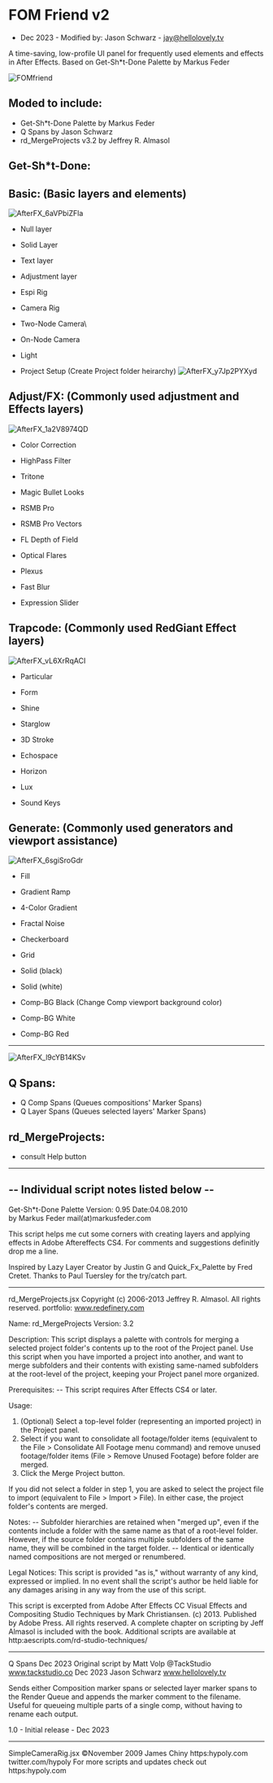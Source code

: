 # FOM Friend v2

- Dec 2023 - Modified by: Jason Schwarz - jay@hellolovely.tv

A time-saving, low-profile UI panel for frequently used elements and effects in After Effects.
Based on Get-Sh*t-Done Palette by Markus Feder

![FOMfriend](https://github.com/h3llolovely/FOM_Friend/assets/101287022/ce521e91-e403-4e5e-9cf7-955585fde95c)

Moded to include:
-----------------
- Get-Sh*t-Done Palette by Markus Feder
- Q Spans by Jason Schwarz
- rd_MergeProjects v3.2 by Jeffrey R. Almasol

Get-Sh*t-Done:
----------------------------

Basic: (Basic layers and elements)
----------------------------
![AfterFX_6aVPbiZFla](https://github.com/h3llolovely/FOM_Friend/assets/101287022/6f185788-6cda-4052-aabb-893a3590ad9f)
- Null layer
- Solid Layer
- Text layer
- Adjustment layer

- Espi Rig
- Camera Rig
- Two-Node Camera\
- On-Node Camera
- Light

- Project Setup (Create Project folder heirarchy)
![AfterFX_y7Jp2PYXyd](https://github.com/h3llolovely/FOM_Friend/assets/101287022/94145abf-0a2f-4c3f-b27d-e649e320c83f)

Adjust/FX: (Commonly used adjustment and Effects layers)
----------------------------
![AfterFX_1a2V8974QD](https://github.com/h3llolovely/FOM_Friend/assets/101287022/fcb61949-259f-4632-bf16-2a66ba15e1d8)
- Color Correction
- HighPass Filter
- Tritone
- Magic Bullet Looks

- RSMB Pro
- RSMB Pro Vectors
- FL Depth of Field

- Optical Flares
- Plexus
- Fast Blur
- Expression Slider

Trapcode: (Commonly used RedGiant Effect layers)
----------------------------
![AfterFX_vL6XrRqACI](https://github.com/h3llolovely/FOM_Friend/assets/101287022/e62719dd-a373-40d7-9729-244fd8ad8743)
- Particular
- Form
- Shine
- Starglow

- 3D Stroke
- Echospace
- Horizon
- Lux

- Sound Keys

Generate: (Commonly used generators and viewport assistance)
----------------------------
![AfterFX_6sgiSroGdr](https://github.com/h3llolovely/FOM_Friend/assets/101287022/bcc5d800-53da-4fde-b3dd-99b70fd1bd3c)
- Fill
- Gradient Ramp
- 4-Color Gradient
- Fractal Noise
- Checkerboard
- Grid

- Solid (black)
- Solid (white)

- Comp-BG Black (Change Comp viewport background color)
- Comp-BG White
- Comp-BG Red

----------------------------
![AfterFX_l9cYB14KSv](https://github.com/h3llolovely/FOM_Friend/assets/101287022/870d53c5-e135-4e32-9627-3856308315fe)

Q Spans:
----------------------------
- Q Comp Spans (Queues compositions' Marker Spans)
- Q Layer Spans (Queues selected layers' Marker Spans)

rd_MergeProjects:
----------------------------
- consult Help button


------------------------------------------
-- Individual script notes listed below --
------------------------------------------

Get-Sh*t-Done Palette
Version: 0.95
Date:04.08.2010		
by Markus Feder
mail(at)markusfeder.com

This script helps me cut some corners with creating layers and 
applying effects in Adobe Aftereffects CS4.
For comments and suggestions definitly drop me a line.
	
Inspired by Lazy Layer Creator by Justin G and Quick_Fx_Palette 
by Fred Cretet. Thanks to Paul Tuersley for the try/catch part.

----------

 rd_MergeProjects.jsx
 Copyright (c) 2006-2013 Jeffrey R. Almasol. All rights reserved.
 portfolio: www.redefinery.com
 
 Name: rd_MergeProjects
 Version: 3.2
 
 Description:
 This script displays a palette with controls for merging a selected project folder's
 contents up to the root of the Project panel. Use this script when you have imported
 a project into another, and want to merge subfolders and their contents with existing
 same-named subfolders at the root-level of the project, keeping your Project panel 
 more organized.
 
 Prerequisites:
  -- This script requires After Effects CS4 or later.
 
 Usage:
  1. (Optional) Select a top-level folder (representing an imported project) in the 
     Project panel.
  2. Select if you want to consolidate all footage/folder items (equivalent to the
     File > Consolidate All Footage menu command) and remove unused footage/folder
     items (File > Remove Unused Footage) before folder are merged.
  3. Click the Merge Project button.
 
 If you did not select a folder in step 1, you are asked to select the project file to
 import (equivalent to File > Import > File). In either case, the project folder's
 contents are merged.
 
 Notes:
  -- Subfolder hierarchies are retained when "merged up", even if the contents include
     a folder with the same name as that of a root-level folder. However, if the
     source folder contains multiple subfolders of the same name, they will be
     combined in the target folder.
  -- Identical or identically named compositions are not merged or renumbered.
 
 Legal Notices:
 This script is provided "as is," without warranty of any kind, expressed or implied.
 In no event shall the script's author be held liable for any damages arising in any
 way from the use of this script.
 
 This script is excerpted from Adobe After Effects CC Visual Effects and Compositing Studio Techniques by Mark Christiansen.
 (c) 2013. Published by Adobe Press. All rights reserved. A complete chapter on scripting
 by Jeff Almasol is included with the book. Additional scripts are available at
 http:aescripts.com/rd-studio-techniques/

----------

Q Spans
Dec 2023 Original script by Matt Volp @TackStudio www.tackstudio.co
Dec 2023 Jason Schwarz www.hellolovely.tv

Sends either Composition marker spans or selected layer marker spans to the Render Queue and appends the marker comment to the filename.
Useful for queueing multiple parts of a single comp, without having to rename each output.

1.0 - Initial release - Dec 2023

----------

SimpleCameraRig.jsx
©November 2009  James Chiny https:hypoly.com
twitter.com/hypoly
For more scripts and updates check out https:hypoly.com
